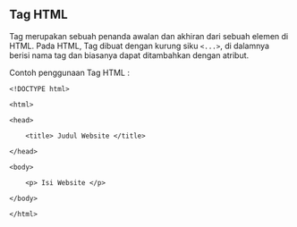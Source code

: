 ## Tag HTML

Tag merupakan sebuah penanda awalan dan akhiran dari sebuah elemen di HTML. Pada HTML, Tag dibuat dengan kurung siku `<...>`, di dalamnya berisi nama tag dan biasanya dapat ditambahkan dengan atribut.

Contoh penggunaan Tag HTML :

`<!DOCTYPE html>`

`<html>`

`<head>`

        <title> Judul Website </title>

`</head>`

`<body>`

        <p> Isi Website </p>

`</body>`

`</html>`
